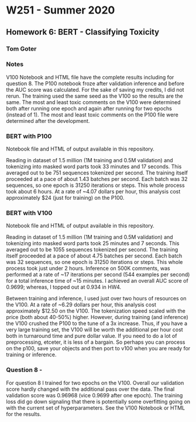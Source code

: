 # W251 - Summer 2020
## Homework 6: BERT - Classifying Toxicity
### Tom Goter

### Notes
V100 Notebook and HTML file have the complete results including for question 8. The P100 notebook froze after validation inference and before the AUC score was calculated. For the sake of saving my credits, I did not rerun. The training used the same seed as the V100 so the results are the same. The most and least toxic comments on the V100 were determined both after running one epoch and again after running for two epochs (instead of 1). The most and least toxic comments on the P100 file were determined after the development. 

### BERT with P100
Notebook file and HTML of output available in this repository.

Reading in dataset of 1.5 million (1M training and 0.5M validation) and tokenizing into masked word parts took 33 minutes and 17 seconds. This averaged out to be 751 sequences tokenized per second. The training itself proceeded at a pace of about 1.43 batches per second. Each batch was 32 sequences, so one epoch is 31250 iterations or steps. This whole process took about 6 hours. At a rate of ~4.07 dollars per hour, this analysis cost approximately $24  (just for training) on the P100.

### BERT with V100
Notebook file and HTML of output available in this repository.

Reading in dataset of 1.5 million (1M training and 0.5M validation) and tokenizing into masked word parts took 25 minutes and 7 seconds. This averaged out to be 1055 sequences tokenized per second. The training itself proceeded at a pace of about 4.75 batches per second. Each batch was 32 sequences, so one epoch is 31250 iterations or steps. This whole process took just under 2 hours. Inference on 500K comments, was performed at a rate of ~17 iterations per second (544 examples per second) for a total inference time of ~15 minutes. I achieved an overall AUC score of 0.9699; whereas, I topped out at 0.934 in HW4.

Between training and inference, I used just over two hours of resources on the V100.  At a rate of ~6.29 dollars per hour, this analysis cost approximately $12.50 on the V100. The tokenization speed scaled with the price (both about 40-50%) higher. However, during training (and inference) the V100 crushed the P100 to the tune of a 3x increase. Thus, if you have a very large training set, the V100 will be worth the additional per hour cost both in turnaround time and pure dollar value. If you need to do a lot of preprocessing, etceter, it is less of a bargain. So perhaps you can process on the p100, save your objects and then port to v100 when you are ready for training or inference.

### Question 8 - 
For question 8 I trained for two epochs on the V100. Overall our validation score hardly changed with the additional pass over the data. The final validation score was 0.96968 (vice 0.9699 after one epoch). The training loss did go down signaling that there is potentially some overfitting going on with the current set of hyperparameters. See the V100 Notebook or HTML for the results.
